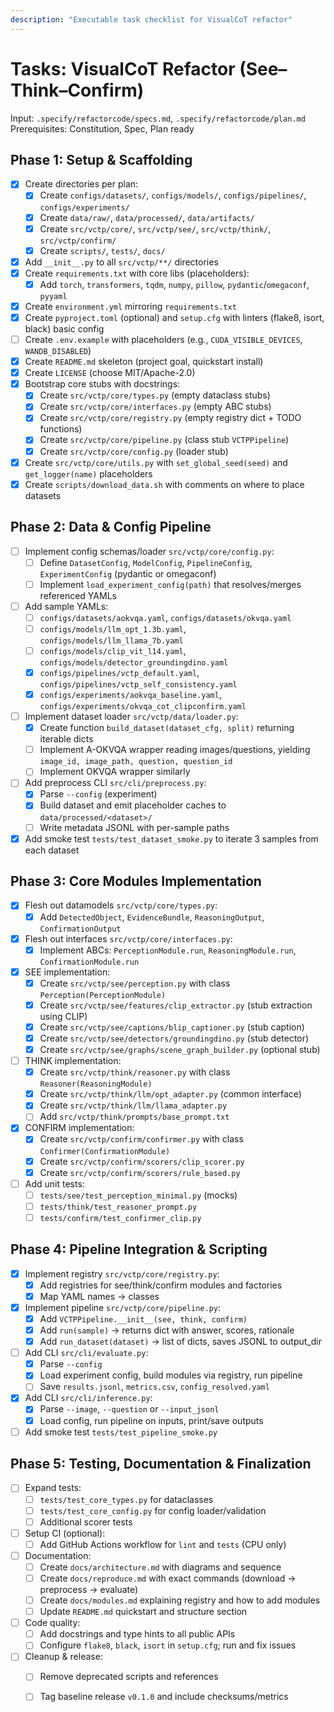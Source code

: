 ```yaml
---
description: "Executable task checklist for VisualCoT refactor"
---
```


# Tasks: VisualCoT Refactor (See–Think–Confirm)

Input: `.specify/refactorcode/specs.md`, `.specify/refactorcode/plan.md`
Prerequisites: Constitution, Spec, Plan ready

## Phase 1: Setup & Scaffolding

- [X] Create directories per plan:
  - [X] Create `configs/datasets/`, `configs/models/`, `configs/pipelines/`, `configs/experiments/`
  - [X] Create `data/raw/`, `data/processed/`, `data/artifacts/`
  - [X] Create `src/vctp/core/`, `src/vctp/see/`, `src/vctp/think/`, `src/vctp/confirm/`
  - [X] Create `scripts/`, `tests/`, `docs/`
- [X] Add `__init__.py` to all `src/vctp/**/` directories
- [X] Create `requirements.txt` with core libs (placeholders):
  - [X] Add `torch`, `transformers`, `tqdm`, `numpy`, `pillow`, `pydantic`/`omegaconf`, `pyyaml`
- [X] Create `environment.yml` mirroring `requirements.txt`
- [X] Create `pyproject.toml` (optional) and `setup.cfg` with linters (flake8, isort, black) basic config
- [ ] Create `.env.example` with placeholders (e.g., `CUDA_VISIBLE_DEVICES`, `WANDB_DISABLED`)
- [X] Create `README.md` skeleton (project goal, quickstart install)
- [X] Create `LICENSE` (choose MIT/Apache-2.0)
- [X] Bootstrap core stubs with docstrings:
  - [X] Create `src/vctp/core/types.py` (empty dataclass stubs)
  - [X] Create `src/vctp/core/interfaces.py` (empty ABC stubs)
  - [X] Create `src/vctp/core/registry.py` (empty registry dict + TODO functions)
  - [X] Create `src/vctp/core/pipeline.py` (class stub `VCTPPipeline`)
  - [X] Create `src/vctp/core/config.py` (loader stub)
- [X] Create `src/vctp/core/utils.py` with `set_global_seed(seed)` and `get_logger(name)` placeholders
- [X] Create `scripts/download_data.sh` with comments on where to place datasets

## Phase 2: Data & Config Pipeline

- [ ] Implement config schemas/loader `src/vctp/core/config.py`:
  - [ ] Define `DatasetConfig`, `ModelConfig`, `PipelineConfig`, `ExperimentConfig` (pydantic or omegaconf)
  - [ ] Implement `load_experiment_config(path)` that resolves/merges referenced YAMLs
- [ ] Add sample YAMLs:
  - [ ] `configs/datasets/aokvqa.yaml`, `configs/datasets/okvqa.yaml`
  - [ ] `configs/models/llm_opt_1.3b.yaml`, `configs/models/llm_llama_7b.yaml`
  - [ ] `configs/models/clip_vit_l14.yaml`, `configs/models/detector_groundingdino.yaml`
  - [X] `configs/pipelines/vctp_default.yaml`, `configs/pipelines/vctp_self_consistency.yaml`
  - [X] `configs/experiments/aokvqa_baseline.yaml`, `configs/experiments/okvqa_cot_clipconfirm.yaml`
- [ ] Implement dataset loader `src/vctp/data/loader.py`:
  - [X] Create function `build_dataset(dataset_cfg, split)` returning iterable dicts
  - [ ] Implement A-OKVQA wrapper reading images/questions, yielding `image_id, image_path, question, question_id`
  - [ ] Implement OKVQA wrapper similarly
- [ ] Add preprocess CLI `src/cli/preprocess.py`:
  - [X] Parse `--config` (experiment)
  - [X] Build dataset and emit placeholder caches to `data/processed/<dataset>/`
  - [ ] Write metadata JSONL with per-sample paths
- [X] Add smoke test `tests/test_dataset_smoke.py` to iterate 3 samples from each dataset

## Phase 3: Core Modules Implementation

- [X] Flesh out datamodels `src/vctp/core/types.py`:
  - [X] Add `DetectedObject`, `EvidenceBundle`, `ReasoningOutput`, `ConfirmationOutput`
- [X] Flesh out interfaces `src/vctp/core/interfaces.py`:
  - [X] Implement ABCs: `PerceptionModule.run`, `ReasoningModule.run`, `ConfirmationModule.run`
- [X] SEE implementation:
  - [X] Create `src/vctp/see/perception.py` with class `Perception(PerceptionModule)`
  - [X] Create `src/vctp/see/features/clip_extractor.py` (stub extraction using CLIP)
  - [X] Create `src/vctp/see/captions/blip_captioner.py` (stub caption)
  - [X] Create `src/vctp/see/detectors/groundingdino.py` (stub detector)
  - [X] Create `src/vctp/see/graphs/scene_graph_builder.py` (optional stub)
- [ ] THINK implementation:
  - [X] Create `src/vctp/think/reasoner.py` with class `Reasoner(ReasoningModule)`
  - [X] Create `src/vctp/think/llm/opt_adapter.py` (common interface)
  - [X] Create `src/vctp/think/llm/llama_adapter.py`
  - [ ] Add `src/vctp/think/prompts/base_prompt.txt`
- [X] CONFIRM implementation:
  - [X] Create `src/vctp/confirm/confirmer.py` with class `Confirmer(ConfirmationModule)`
  - [X] Create `src/vctp/confirm/scorers/clip_scorer.py`
  - [X] Create `src/vctp/confirm/scorers/rule_based.py`
- [ ] Add unit tests:
  - [ ] `tests/see/test_perception_minimal.py` (mocks)
  - [ ] `tests/think/test_reasoner_prompt.py`
  - [ ] `tests/confirm/test_confirmer_clip.py`

## Phase 4: Pipeline Integration & Scripting

- [X] Implement registry `src/vctp/core/registry.py`:
  - [X] Add registries for see/think/confirm modules and factories
  - [X] Map YAML names → classes
- [X] Implement pipeline `src/vctp/core/pipeline.py`:
  - [X] Add `VCTPPipeline.__init__(see, think, confirm)`
  - [X] Add `run(sample)` → returns dict with answer, scores, rationale
  - [X] Add `run_dataset(dataset)` → list of dicts, saves JSONL to output_dir
- [ ] Add CLI `src/cli/evaluate.py`:
  - [X] Parse `--config`
  - [X] Load experiment config, build modules via registry, run pipeline
  - [ ] Save `results.jsonl`, `metrics.csv`, `config_resolved.yaml`
- [X] Add CLI `src/cli/inference.py`:
  - [X] Parse `--image`, `--question` or `--input_jsonl`
  - [X] Load config, run pipeline on inputs, print/save outputs
- [ ] Add smoke test `tests/test_pipeline_smoke.py`

## Phase 5: Testing, Documentation & Finalization

- [ ] Expand tests:
  - [ ] `tests/test_core_types.py` for dataclasses
  - [ ] `tests/test_core_config.py` for config loader/validation
  - [ ] Additional scorer tests
- [ ] Setup CI (optional):
  - [ ] Add GitHub Actions workflow for `lint` and `tests` (CPU only)
- [ ] Documentation:
  - [ ] Create `docs/architecture.md` with diagrams and sequence
  - [ ] Create `docs/reproduce.md` with exact commands (download → preprocess → evaluate)
  - [ ] Create `docs/modules.md` explaining registry and how to add modules
  - [ ] Update `README.md` quickstart and structure section
- [ ] Code quality:
  - [ ] Add docstrings and type hints to all public APIs
  - [ ] Configure `flake8`, `black`, `isort` in `setup.cfg`; run and fix issues
- [ ] Cleanup & release:
  - [ ] Remove deprecated scripts and references
  - [ ] Tag baseline release `v0.1.0` and include checksums/metrics


